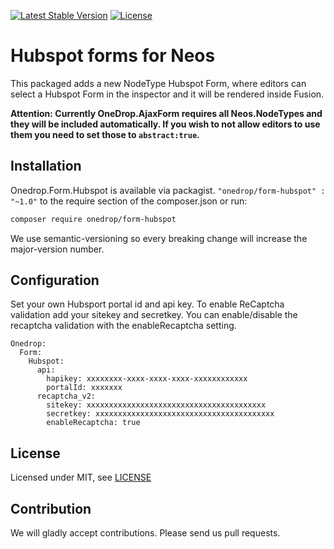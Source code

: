 [![Latest Stable Version](https://poser.pugx.org/onedrop/form-hubspot/v/stable)](https://packagist.org/packages/onedrop/form-hubspot)
[![License](https://poser.pugx.org/onedrop/form-hubspot/license)](LICENSE)

# Hubspot forms for Neos

This packaged adds a new NodeType Hubspot Form, where editors can select a Hubspot Form in the inspector and it will be rendered inside Fusion.

**Attention: Currently OneDrop.AjaxForm requires all Neos.NodeTypes and they will be included automatically. If you wish to not allow editors to use them you need to set those to `abstract:true`.**

## Installation

Onedrop.Form.Hubspot is available via packagist. `"onedrop/form-hubspot" : "~1.0"` to the require section of the composer.json
or run:

```bash
composer require onedrop/form-hubspot
```

We use semantic-versioning so every breaking change will increase the major-version number.

## Configuration

Set your own Hubsport portal id and api key. To enable ReCaptcha validation add your sitekey and secretkey. You can enable/disable the recaptcha validation with the enableRecaptcha setting.

```
Onedrop:
  Form:
    Hubspot:
      api:
        hapikey: xxxxxxxx-xxxx-xxxx-xxxx-xxxxxxxxxxxx
        portalId: xxxxxxx
      recaptcha_v2:
        sitekey: xxxxxxxxxxxxxxxxxxxxxxxxxxxxxxxxxxxxxxxx
        secretkey: xxxxxxxxxxxxxxxxxxxxxxxxxxxxxxxxxxxxxxxx
        enableRecaptcha: true
```

## License

Licensed under MIT, see [LICENSE](LICENSE)

## Contribution

We will gladly accept contributions. Please send us pull requests.
